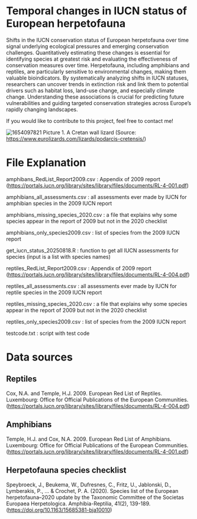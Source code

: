 # Temporal changes in IUCN status of European herpetofauna
Shifts in the IUCN conservation status of European herpetofauna over time signal underlying ecological pressures and emerging conservation challenges. Quantitatively estimating these changes is essential for identifying species at greatest risk and evaluating the effectiveness of conservation measures over time. Herpetofauna, including amphibians and reptiles, are particularly sensitive to environmental changes, making them valuable bioindicators. By systematically analyzing shifts in IUCN statuses, researchers can uncover trends in extinction risk and link them to potential drivers such as habitat loss, land-use change, and especially climate change. Understanding these associations is crucial for predicting future vulnerabilities and guiding targeted conservation strategies across Europe’s rapidly changing landscapes.

If you would like to contribute to this project, feel free to contact me!

![1654097821](https://github.com/user-attachments/assets/b0d8a5ac-376e-4d6d-9ef1-a972a0277e89)
Picture 1. A Cretan wall lizard (Source: https://www.eurolizards.com/lizards/podarcis-cretensis/)

# File Explanation
amphibans_RedList_Report2009.csv : Appendix of 2009 report (https://portals.iucn.org/library/sites/library/files/documents/RL-4-001.pdf)

amphibians_all_assessments.csv : all assessments ever made by IUCN for amphibian species in the 2009 IUCN report

amphibians_missing_species_2020.csv : a file that explains why some species appear in the report of 2009 but not in the 2020 checklist

amphibians_only_species2009.csv : list of species from the 2009 IUCN report

get_iucn_status_20250818.R : function to get all IUCN assessments for species (input is a list with species names)

reptiles_RedList_Report2009.csv : Appendix of 2009 report (https://portals.iucn.org/library/sites/library/files/documents/RL-4-004.pdf)

reptiles_all_assessments.csv : all assessments ever made by IUCN for reptile species in the 2009 IUCN report

reptiles_missing_species_2020.csv : a file that explains why some species appear in the report of 2009 but not in the 2020 checklist

reptiles_only_species2009.csv : list of species from the 2009 IUCN report

testcode.txt : script with test code

# Data sources

## Reptiles

Cox, N.A. and Temple, H.J. 2009. European Red List of Reptiles. Luxembourg: Office for Official Publications of the European Communities. (https://portals.iucn.org/library/sites/library/files/documents/RL-4-004.pdf)

## Amphibians

Temple, H.J. and Cox, N.A. 2009. European Red List of Amphibians. Luxembourg: Office for Official Publications of the European Communities. (https://portals.iucn.org/library/sites/library/files/documents/RL-4-001.pdf)

## Herpetofauna species checklist

Speybroeck, J., Beukema, W., Dufresnes, C., Fritz, U., Jablonski, D., Lymberakis, P., ... & Crochet, P. A. (2020). Species list of the European herpetofauna–2020 update by the Taxonomic Committee of the Societas Europaea Herpetologica. Amphibia-Reptilia, 41(2), 139-189. (https://doi.org/10.1163/15685381-bja10010)
